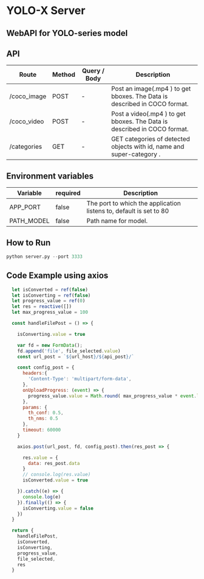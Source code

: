 # YOLO-X Server

## WebAPI for YOLO-series model  

## API

| Route | Method | Query / Body | Description |
| --- | --- | --- | --- |
| /coco_image | POST | - | Post an image(.mp4 ) to get bboxes. The Data is described in COCO format. |
| /coco_video | POST | - | Post a video(.mp4 ) to get bboxes. The Data is described in COCO format. |
| /categories | GET | - | GET categories of detected objects with id, name and super-category . |

## Environment variables

| Variable | required | Description |
| --- | --- | --- |
| APP_PORT | false | The port to which the application listens to, default is set to 80 |
| PATH_MODEL | false | Path name for model. |

## How to Run

```python
python server.py --port 3333
```

## Code Example using axios

```javascript
  let isConverted = ref(false)
  let isConverting = ref(false)
  let progress_value = ref(0)
  let res = reactive([])
  let max_progress_value = 100

  const handleFilePost = () => {

    isConverting.value = true

    var fd = new FormData();
    fd.append('file', file_selected.value)
    const url_post = `${url_host}/${api_post}/`

    const config_post = { 
      headers:{ 
        'Content-Type': 'multipart/form-data', 
      },
      onUploadProgress: (event) => {
        progress_value.value = Math.round( max_progress_value * event.loaded / event.total)
      },
      params: {
        th_conf: 0.5,
        th_nms: 0.5
      },
      timeout: 60000
    }

    axios.post(url_post, fd, config_post).then(res_post => {

      res.value = {
        data: res_post.data
      }
      // console.log(res.value)
      isConverted.value = true

    }).catch((e) => {
      console.log(e)
    }).finally(() => {
      isConverting.value = false
    })
  }

  return {
    handleFilePost,
    isConverted,
    isConverting,
    progress_value,
    file_selected,
    res
  }

```
